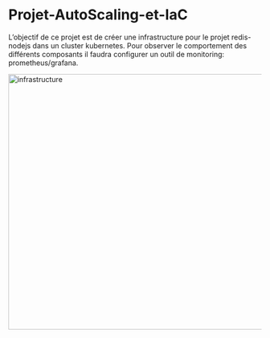 # Projet-AutoScaling-et-IaC

L’objectif de ce projet est de créer une infrastructure pour le projet redis-nodejs dans un cluster kubernetes.
Pour observer le comportement des différents composants il faudra configurer un outil de monitoring: prometheus/grafana.

<img width="508" alt="infrastructure" src="https://github.com/sekhriabdelali/Projet-AutoScaling-et-IaC/assets/84051665/8e20fa8a-9c3d-4fb3-b3bc-24ec606d0cc6">

